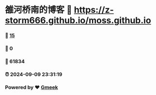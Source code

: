 # 雒河桥南的博客 :link: https://z-storm666.github.io/moss.github.io 
### :page_facing_up: [15](https://z-storm666.github.io/moss.github.io/tag.html) 
### :speech_balloon: 0 
### :hibiscus: 61834 
### :alarm_clock: 2024-09-09 23:31:19 
### Powered by :heart: [Gmeek](https://github.com/Meekdai/Gmeek)

